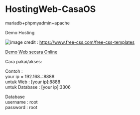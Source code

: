 # HostingWeb-CasaOS

mariadb+phpmyadmin+apache

Demo Hosting

![image](https://github.com/user-attachments/assets/7fc4407c-84cb-4f17-9f53-222a40a5dfb2)
credit : https://www.free-css.com/free-css-templates <br>

<a href="https://demo-hosting.oxidilily.my.id">Demo Web secara Online</a><br>





Cara pakai/akses: <br>

Contoh : <br>
your ip = 192.168.*.*:8888 <br>
untuk Web : [your ip]:8888 <br>
untuk Database  : [your ip]:3306 <br>

Database <br>
username : root <br>
password : root <br>
